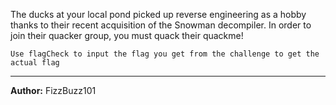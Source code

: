 The ducks at your local pond picked up reverse engineering as a hobby thanks to their recent acquisition of the Snowman decompiler. In order to join their quacker group, you must quack their quackme!

`Use flagCheck to input the flag you get from the challenge to get the actual flag`

---
**Author:** FizzBuzz101
